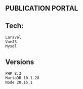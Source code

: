 ## PUBLICATION PORTAL

## Tech: 
    Laravel 
    VueJS
    Mysql

## Versions
    PHP 8.3
    MariaDB 10.1.28
    Node 20.15.1
